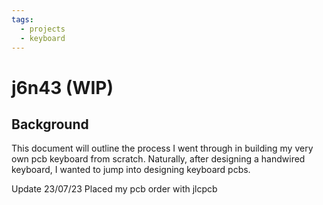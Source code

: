 ```yaml
---
tags:
  - projects
  - keyboard
---
```


# j6n43 (WIP)

## Background

This document will outline the process I went through in building my very own pcb keyboard from scratch. Naturally, after designing a handwired keyboard, I wanted to jump into designing keyboard pcbs.

Update 23/07/23
Placed my pcb order with jlcpcb
